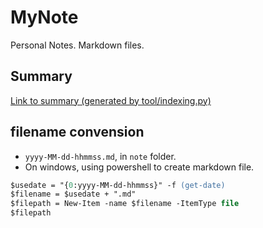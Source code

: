 # MyNote
Personal Notes. Markdown files.

## Summary

[Link to summary (generated by tool/indexing.py)](./output/summary.md)

## filename convension

- `yyyy-MM-dd-hhmmss.md`, in `note` folder.
- On windows, using powershell to create markdown file.
```ps
$usedate = "{0:yyyy-MM-dd-hhmmss}" -f (get-date)
$filename = $usedate + ".md"  
$filepath = New-Item -name $filename -ItemType file
$filepath
```